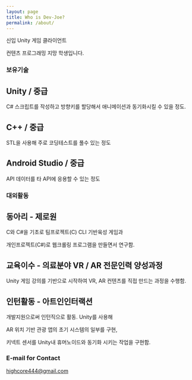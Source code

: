 ```yaml
---
layout: page
title: Who is Dev-Joe?
permalink: /about/
---
```


신입 Unity 게임 클라이언트 

컨텐츠 프로그래밍 지망 학생입니다. 

### 보유기술

## Unity / 중급

C# 스크립트를 작성하고 방향키를 할당해서 애니메이션과 동기화시킬 수 있을 정도.

## C++ / 중급

STL을 사용해 주로 코딩테스트를 풀수 있는 정도

## Android Studio / 중급

API 데이터를 타 API에 응용할 수 있는 정도 

### 대외활동

## 동아리 - 제로원

C와 C#을 기초로 팀프로젝트(C) CLI 기반육성 게임과 

개인프로젝트(C#)로 웹크롤링 프로그램을 만들면서 연구함.

## 교육이수 - 의료분야 VR / AR 전문인력 양성과정

Unity 게임 강의를 기반으로 시작하여 VR, AR 컨텐츠를 직접 만드는 과정을 수행함.

## 인턴활동 - 아트인인터랙션

개발지원으로써 인턴직으로 활동. Unity를 사용해 

AR 위치 기반 관광 앱의 초기 시스템의 일부를 구현, 

키넥트 센서를 Unity내 휴머노이드와 동기화 시키는 작업을 구현함.


### E-mail for Contact

[highcore444@gmail.com](mailto:highcore444@gmail.com)
